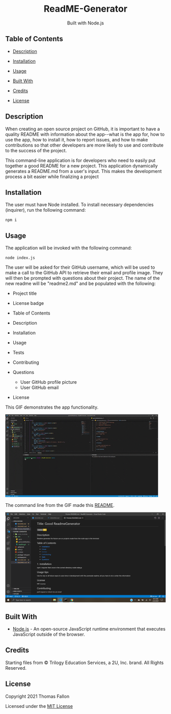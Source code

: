 <div align="center">

# ReadME-Generator

Built with Node.js



</div>

## Table of Contents 

* [Description](#description)

* [Installation](#installation)
* [Usage](#usage)
* [Built With](#built-with)
* [Credits](#credits)
* [License](#license)

## Description

When creating an open source project on GitHub, it is important to have a quality README with information about the app--what is the app for, how to use the app, how to install it, how to report issues, and how to make contributions so that other developers are more likely to use and contribute to the success of the project.

This command-line application is for developers who need to easily put together a good README for a new project. This application dynamically generates a README.md from a user's input. This makes the development process a bit easier while finalizing a project



## Installation

The user must have Node installed. To install necessary dependencies  (inquirer), run the following command:
```
npm i
```



## Usage

The application will be invoked with the following command:

```
node index.js
```
The user will be asked for their GitHub username, which will be used to make a call to the GitHub API to retrieve their email and profile image. They will then be prompted with questions about their project.
The name of the new readme will be "readme2.md" and be populated with the following:

* Project title
* License badge
* Table of Contents
* Description
* Installation
* Usage
* Tests
* Contributing
* Questions
  * User GitHub profile picture
  * User GitHub email
 
* License

This GIF demonstrates the app functionality.

![](utils/readMe.gif)

The command line from the GIF made this [README](https://github.com/TomFallon9/ReadMe-Generator/blob/main/README2.md).

<img src='utils/screenshot21.png' width='550px' alt='README screenshot'>


## Built With

* [Node.js](https://nodejs.org/en/) - An open-source JavaScript runtime environment that executes JavaScript outside of the browser. 


## Credits


Starting files from ©  Trilogy Education Services, a 2U, Inc. brand. All Rights Reserved.


## License

Copyright 2021 Thomas Fallon

Licensed under the [MIT License](https://opensource.org/licenses/MIT)
